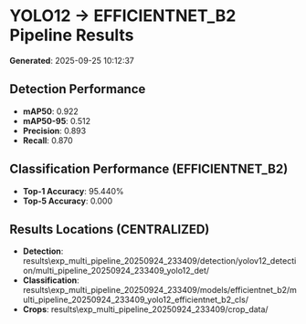 # YOLO12 -> EFFICIENTNET_B2 Pipeline Results

**Generated**: 2025-09-25 10:12:37

## Detection Performance
- **mAP50**: 0.922
- **mAP50-95**: 0.512
- **Precision**: 0.893
- **Recall**: 0.870

## Classification Performance (EFFICIENTNET_B2)
- **Top-1 Accuracy**: 95.440%
- **Top-5 Accuracy**: 0.000

## Results Locations (CENTRALIZED)
- **Detection**: results\exp_multi_pipeline_20250924_233409/detection/yolov12_detection/multi_pipeline_20250924_233409_yolo12_det/
- **Classification**: results\exp_multi_pipeline_20250924_233409/models/efficientnet_b2/multi_pipeline_20250924_233409_yolo12_efficientnet_b2_cls/
- **Crops**: results\exp_multi_pipeline_20250924_233409/crop_data/
